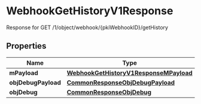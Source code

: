 

# WebhookGetHistoryV1Response

Response for GET /1/object/webhook/{pkiWebhookID}/getHistory

## Properties

| Name | Type | Description | Notes |
|------------ | ------------- | ------------- | -------------|
|**mPayload** | [**WebhookGetHistoryV1ResponseMPayload**](WebhookGetHistoryV1ResponseMPayload.md) |  |  |
|**objDebugPayload** | [**CommonResponseObjDebugPayload**](CommonResponseObjDebugPayload.md) |  |  [optional] |
|**objDebug** | [**CommonResponseObjDebug**](CommonResponseObjDebug.md) |  |  [optional] |



